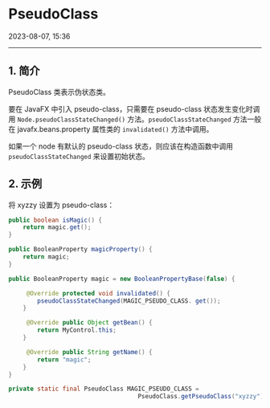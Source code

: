 # PseudoClass

2023-08-07, 15:36
****
## 1. 简介

PseudoClass 类表示伪状态类。

要在 JavaFX 中引入 pseudo-class，只需要在 pseudo-class 状态发生变化时调用 `Node.pseudoClassStateChanged()` 方法。`pseudoClassStateChanged` 方法一般在 javafx.beans.property 属性类的 `invalidated()` 方法中调用。

如果一个 node 有默认的 pseudo-class 状态，则应该在构造函数中调用 `pseudoClassStateChanged` 来设置初始状态。

## 2. 示例

将 xyzzy 设置为 pseudo-class：

```java
public boolean isMagic() {
    return magic.get();
}

public BooleanProperty magicProperty() {
    return magic;
}

public BooleanProperty magic = new BooleanPropertyBase(false) {

     @Override protected void invalidated() {
        pseudoClassStateChanged(MAGIC_PSEUDO_CLASS. get());
    }

     @Override public Object getBean() {
        return MyControl.this;
    }

     @Override public String getName() {
        return "magic";
    }
}

private static final PseudoClass MAGIC_PSEUDO_CLASS = 
                                    PseudoClass.getPseudoClass("xyzzy");
```


